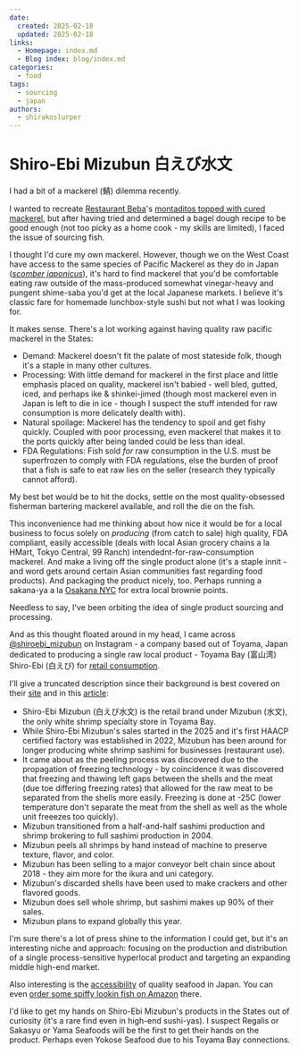 ```yaml
---
date:
  created: 2025-02-18
  updated: 2025-02-18
links:
  - Homepage: index.md
  - Blog index: blog/index.md
categories:
  - food
tags:
  - sourcing
  - japan
authors:
  - shirakoslurper
---
```


# Shiro-Ebi Mizubun 白えび水文

I had a bit of a mackerel (鯖) dilemma recently. 

I wanted to recreate [Restaurant Beba](https://restaurantbeba.ca/en/)'s [montaditos topped with cured mackerel](https://www.instagram.com/p/CoDhXGbrw4R/?utm_source=ig_web_copy_link&igsh=MzRlODBiNWFlZA==), but after having tried and determined a bagel dough recipe to be good enough (not too picky as a home cook - my skills are limited), I faced the issue of sourcing fish.

I thought I'd cure my own mackerel. However, though we on the West Coast have access to the same species of Pacific Mackerel as they do in Japan ([*scomber japonicus*](https://en.wikipedia.org/wiki/Chub_mackerel)), it's hard to find mackerel that you'd be comfortable eating raw outside of the mass-produced somewhat vinegar-heavy and pungent shime-saba you'd get at the local Japanese markets. I believe it's classic fare for homemade lunchbox-style sushi but not what I was looking for. 

It makes sense. There's a lot working against having quality raw pacific mackerel in the States:

- Demand: Mackerel doesn't fit the palate of most stateside folk, though it's a staple in many other cultures. 
- Processing: With little demand for mackerel in the first place and little emphasis placed on quality, mackerel isn't babied - well bled, gutted, iced, and perhaps ike & shinkei-jimed (though most mackerel even in Japan is left to die in ice - though I suspect the stuff intended for raw consumption is more delicately dealth with).
- Natural spoilage: Mackerel has the tendency to spoil and get fishy quickly. Coupled with poor processing, even mackerel that makes it to the ports quickly after being landed could be less than ideal.
- FDA Regulations: Fish sold *for* raw consumption in the U.S. must be superfrozen to comply with FDA regulations, else the burden of proof that a fish is safe to eat raw lies on the seller (research they typically cannot afford).

My best bet would be to hit the docks, settle on the most quality-obsessed fisherman bartering mackerel available, and roll the die on the fish.

This inconvenience had me thinking about how nice it would be for a local business to focus solely on *producing* (from catch to sale) high quality, FDA compliant, easily accessible (deals with local Asian grocery chains a la HMart, Tokyo Central, 99 Ranch) intendednt-for-raw-consumption mackerel. And make a living off the single product alone (it's a staple innit - and word gets around certain Asian communities fast regarding food products). And packaging the product nicely, too. Perhaps running a sakana-ya a la [Osakana NYC](https://osakana.nyc) for extra local brownie points.

Needless to say, I've been orbiting the idea of single product sourcing and processing.

And as this thought floated around in my head, I came across [@shiroebi_mizubun](https://www.instagram.com/shiroebi_mizubun?utm_source=ig_web_button_share_sheet&igsh=ZDNlZDc0MzIxNw==) on Instagram - a company based out of Toyama, Japan dedicated to producing a single raw local product - Toyama Bay (富山湾) Shiro-Ebi (白えび) for [retail consumption](https://anshindo-d.com/c/shop_category/shop_seafood/shop_seafood_sea/286/28600001).

I'll give a truncated description since their background is best covered on their [site](https://mizubun.co.jp) and in this [article](https://gyoson.suisan-shinkou.or.jp/interview/vol47.html):

- Shiro-Ebi Mizubun (白えび水文) is the retail brand under Mizubun (水文), the only white shrimp specialty store in Toyama Bay.
- While Shiro-Ebi Mizubun's sales started in the 2025 and it's first HAACP certified factory was established in 2022, Mizubun has been around for longer producing white shrimp sashimi for businesses (restaurant use).
- It came about as the peeling process was discovered due to the propagation of freezing technology - by coincidence it was discovered that freezing and thawing left gaps between the shells and the meat (due toe differing freezing rates) that allowed for the raw meat to be separated from the shells more easily. Freezing is done at -25C (lower temperature don't separate the meat from the shell as well as the whole unit freeezes too quickly).
- Mizubun transitioned from a half-and-half sashimi production and shrimp brokering to full sashimi production in 2004.
- Mizubun peels all shrimps by hand instead of machine to preserve texture, flavor, and color.
- Mizubun has been selling to a major conveyor belt chain since about 2018 - they aim more for the ikura and uni category.
- Mizubun's discarded shells have been used to make crackers and other flavored goods.
- Mizubun does sell whole shrimp, but sashimi makes up 90% of their sales.
- Mizubun plans to expand globally this year.

I'm sure there's a lot of press shine to the information I could get, but it's an interesting niche and approach: focusing on the production and distribution of a single process-sensitive hyperlocal product and targeting an expanding middle high-end market.

Also interesting is the [accessibility](https://anshindo-d.com/c/shop_category/shop_seafood/shop_seafood_sea) of quality seafood in Japan. You can even [order some spiffy lookin fish on Amazon](https://youtu.be/FeV8Bn91AQc?si=49U_xVc7OAqwVNcv) there.

I'd like to get my hands on Shiro-Ebi Mizubun's products in the States out of curiosity (it's a rare find even in high-end sushi-yas). I suspect Regalis or Sakasyu or Yama Seafoods will be the first to get their hands on the product. Perhaps even Yokose Seafood due to his Toyama Bay connections.